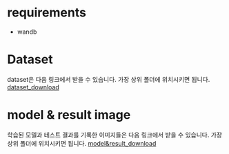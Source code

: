 


# requirements
- wandb

# Dataset
dataset은 다음 링크에서 받을 수 있습니다.
가장 상위 폴더에 위치시키면 됩니다.
[ dataset_download ](https://drive.google.com/file/d/1BFcIOwZNw6-1E54wmQNWC2yWVfOMitpq/view?usp=sharing)

# model & result image
학습된 모델과 테스트 결과를 기록한 이미지들은 다음 링크에서 받을 수 있습니다.
가장 상위 폴더에 위치시키면 됩니다.
[ model&result_download ](https://drive.google.com/file/d/1zEw-2xmWz5BIOwk8HD_oWR4up7NU9Hdw/view?usp=sharing)
